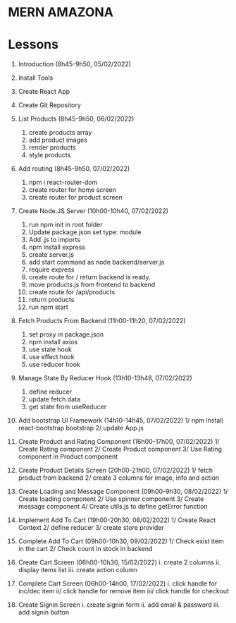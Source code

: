 # MERN AMAZONA

# Lessons

1. Introduction (8h45-9h50, 05/02/2022)
2. Install Tools
3. Create React App
4. Create Git Repository

5. List Products (8h45-9h50, 06/02/2022)

   1. create products array
   2. add product images
   3. render products
   4. style products

6. Add routing (8h45-9h50, 07/02/2022)

   1. npm i react-router-dom
   2. create router for home screen
   3. create router for product screen

7. Create Node.JS Server (10h00-10h40, 07/02/2022)

   1. run npm init in root folder
   2. Update package.json set type: module
   3. Add .js to imports
   4. npm install express
   5. create server.js
   6. add start command as node backend/server.js
   7. require express
   8. create route for / return backend is ready.
   9. move products.js from frontend to backend
   10. create route for /api/products
   11. return products
   12. run npm start

8. Fetch Products From Backend (11h00-11h20, 07/02/2022)

   1. set proxy in package.json
   2. npm install axios
   3. use state hook
   4. use effect hook
   5. use reducer hook

9. Manage State By Reducer Hook (13h10-13h48, 07/02/2022)

   1. define reducer
   2. update fetch data
   3. get state from useReducer

10. Add bootstrap UI Framework (14h10-14h45, 07/02/2022)
    1/ npm install react-bootstrap bootstrap
    2/ update App.js

11. Create Product and Rating Component (16h00-17h00, 07/02/2022)
    1/ Create Rating component
    2/ Create Product component
    3/ Use Rating component in Product component

12. Create Product Details Screen (20h00-21h00, 07/02/2022)
    1/ fetch product from backend
    2/ create 3 columns for image, info and action

13. Create Loading and Message Component (09h00-9h30, 08/02/2022)
    1/ Create loading component
    2/ Use spinner component
    3/ Create message component
    4/ Create utils.js to define getError function

14. Implement Add To Cart (19h00-20h30, 08/02/2022)
    1/ Create React Context
    2/ define reducer
    3/ create store provider

15. Complete Add To Cart (09h00-10h30, 09/02/2022)
    1/ Check exist item in the cart
    2/ Check count in stock in backend

16. Create Cart Screen (06h00-10h30, 15/02/2022)
    i. create 2 columns
    ii. display items list
    iii. create action column

17. Complete Cart Screen (06h00-14h00, 17/02/2022)
    i. click handle for inc/dec item
    ii/ click handle for remove item
    iii/ click handle for checkout

18. Create Signin Screen
    i. create signin form
    ii. add email & password
    iii. add signin button
